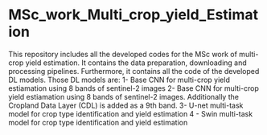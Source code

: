 # MSc_work_Multi_crop_yield_Estimation
This repository includes all the developed codes for the MSc work of multi-crop yield estimation. It contains the data preparation, downloading and processing pipelines. Furthermore, it contains all the code of the developed DL models. Those DL models are:
1- Base CNN for multi-crop yield estiamation using 8 bands of sentinel-2 images
2- Base CNN for multi-crop yield estiamation using 8 bands of sentinel-2 images. Additionally the Cropland Data Layer (CDL) is added as a 9th band.
3- U-net multi-task model for crop type identification and yield estimation
4 - Swin multi-task model for crop type identification and yield estimation

